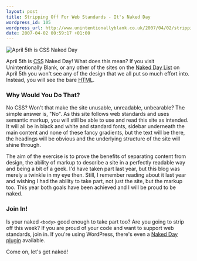 ```yaml
--- 
layout: post
title: Stripping Off For Web Standards - It's Naked Day
wordpress_id: 105
wordpress_url: http://www.unintentionallyblank.co.uk/2007/04/02/stripping-off-for-web-standards-its-naked-day/
date: 2007-04-02 00:59:17 +01:00
---
```

<img src="http://www.unintentionallyblank.co.uk/wp-content/uploads/2007/04/naked-day-07.png" alt="April 5th is CSS Naked Day" class="alignleft" />

<p>April 5th is <abbr title="Cascading Style Sheets">CSS</abbr> Naked Day! What does this mean? If you visit Unintentionally Blank, or any other of the sites on the <a href="http://naked.dustindiaz.com/">Naked Day List</a> on April 5th you won't see any of the design that we all put so much effort into. Instead, you will see the bare <abbr title="Hyper Text Markup Language">HTML</abbr>.</p>

<h3>Why Would You Do That?</h3>

<p>No CSS? Won't that make the site unusable, unreadable, unbearable? The simple answer is, "No". As this site follows web standards and uses semantic markup, you will still be able to use and read this site as intended. It will all be in black and white and standard fonts, sidebar underneath the main content and none of these fancy gradients, but the text will be there, the headings will be obvious and the underlying structure of the site will shine through.</p>

<p>The aim of the exercise is to prove the benefits of separating content from design, the ability of markup to describe a site in a perfectly readable way and being a bit of a geek. I'd have taken part last year, but this blog was merely a twinkle in my eye then. Still, I remember reading about it last year and wishing I had the ability to take part, not just the site, but the markup too. This year both goals have been achieved and I will be proud to be naked.</p>

<h3>Join In!</h3>

<p>Is your naked <code class="inline">&lt;body&gt;</code> good enough to take part too? Are you going to strip off this week? If you are proud of your code and want to support web standards, join in. If you're using WordPress, there's even a <a href="http://guff.szub.net/2006/04/03/css-naked-day/">Naked Day plugin</a> available.</p>

<p>Come on, let's get naked!</p>
